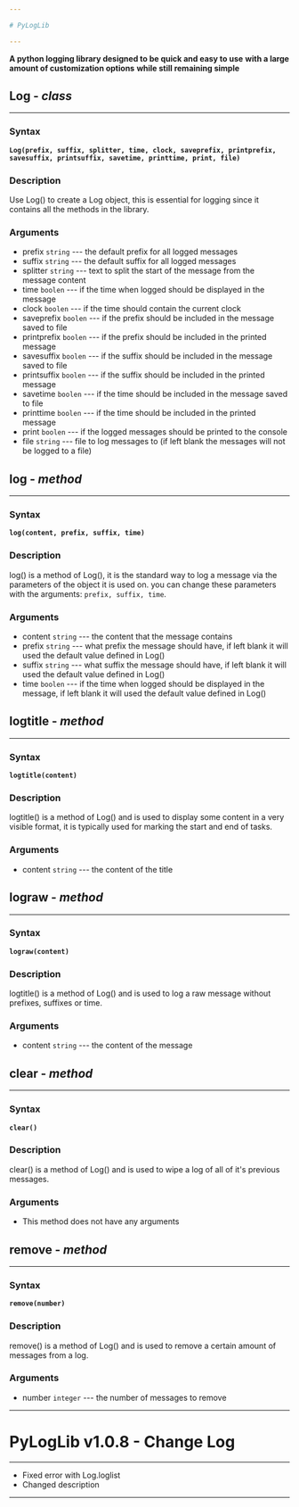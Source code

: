 ```yaml
---

# PyLogLib

---
```


**A python logging library designed to be quick and easy to use**
**with a large amount of customization options**
**while still remaining simple**

## Log - *class*

---

### Syntax

**`Log(prefix, suffix, splitter, time, clock, saveprefix, printprefix, savesuffix, printsuffix, savetime, printtime, print, file)`**

### Description

Use Log() to create a Log object, this is essential for logging since it contains all the methods
in the library.

### Arguments

- prefix `string` --- the default prefix for all logged messages
- suffix `string` --- the default suffix for all logged messages
- splitter `string` --- text to split the start of the message from the message content
- time `boolen` --- if the time when logged should be displayed in the message
- clock `boolen` --- if the time should contain the current clock
- saveprefix `boolen` --- if the prefix should be included in the message saved to file
- printprefix `boolen` --- if the prefix should be included in the printed message
- savesuffix `boolen` --- if the suffix should be included in the message saved to file
- printsuffix `boolen` --- if the suffix should be included in the printed message
- savetime `boolen` --- if the time should be included in the message saved to file
- printtime `boolen` --- if the time should be included in the printed message
- print `boolen` --- if the logged messages should be printed to the console
- file `string` --- file to log messages to (if left blank the messages will not be logged to a file)

## log - *method*

---

### Syntax

**`log(content, prefix, suffix, time)`**

### Description

log() is a method of Log(), it is the standard way to log a message via the parameters of the object it is used on.
you can change these parameters with the arguments: `prefix, suffix, time`.

### Arguments

- content `string` --- the content that the message contains
- prefix `string` --- what prefix the message should have, if left blank it will used the default value defined in Log()
- suffix `string` --- what suffix the message should have, if left blank it will used the default value defined in Log()
- time `boolen` --- if the time when logged should be displayed in the message, if left blank it will used the default value defined in Log()

## logtitle - *method*

---

### Syntax

**`logtitle(content)`**

### Description

logtitle() is a method of Log() and is used to display some content in a very visible format, it is typically
used for marking the start and end of tasks.

### Arguments

- content `string` --- the content of the title

## lograw - *method*

---

### Syntax

**`lograw(content)`**

### Description

logtitle() is a method of Log() and is used to log a raw message without prefixes, suffixes or time.

### Arguments

- content `string` --- the content of the message

## clear - *method*

---

### Syntax

**`clear()`**

### Description

clear() is a method of Log() and is used to wipe a log of all of it's previous messages.

### Arguments

- This method does not have any arguments

## remove - *method*

---

### Syntax

**`remove(number)`**

### Description

remove() is a method of Log() and is used to remove a certain amount of messages from a log.

### Arguments

- number `integer` --- the number of messages to remove

---

# PyLogLib v1.0.8 - Change Log

---

- Fixed error with Log.loglist
- Changed description

---